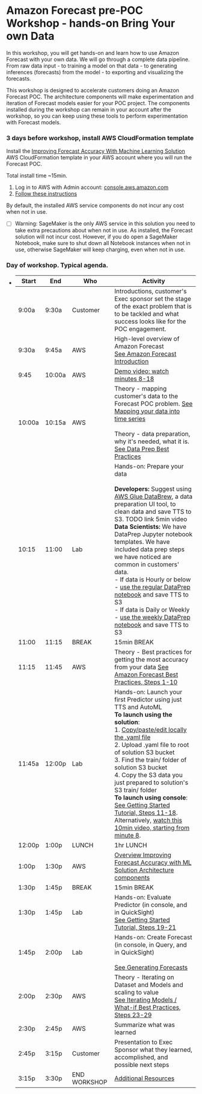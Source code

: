 # Amazon Forecast pre-POC Workshop - hands-on Bring Your own Data

In this workshop, you will get hands-on and learn how to use Amazon Forecast with your own data.  We will go through a complete data pipeline.  From raw data input - to training a model on that data - to generating inferences (forecasts) from the model - to exporting and visualizing the forecasts.  

This workshop is designed to accelerate customers doing an Amazon Forecast POC.  The architecture components will make experimentation and iteration of Forecast models easier for your POC project.  The components installed during the workshop can remain in your account after the workshop, so you can keep using these tools to perform experimentation with Forecast models. <br>


### 3 days before workshop, install AWS CloudFormation template  
Install the [Improving Forecast Accuracy With Machine Learning Solution](https://aws.amazon.com/solutions/implementations/improving-forecast-accuracy-with-machine-learning/) AWS CloudFormation template in your AWS account where you will run the Forecast POC. <br>

Total install time ~15min.

1. Log in to AWS with Admin account:  [console.aws.amazon.com](https://github.com/aws-samples/amazon-forecast-samples/blob/master/workshops/pre_POC_workshop/console.aws.amazon.com)
2. [Follow these instructions](https://github.com/aws-samples/amazon-forecast-samples/blob/master/workshops/pre_POC_workshop/install-forecast-solution.md)

By default, the installed AWS service components do not incur any cost when not in use.  

- [ ] Warning:  SageMaker is the only AWS service in this solution you need to take extra precautions about when not in use.  As installed, the Forecast solution will not incur cost.  However, if you do open a SageMaker Notebook, make sure to shut down all Notebook instances when not in use, otherwise SageMaker will keep charging, even when not in use.



### Day of workshop.  Typical agenda.

- | **Start** | **End** | Who          | **Activity**                                                 |
  | --------- | ------- | ------------ | ------------------------------------------------------------ |
  | 9:00a     | 9:30a   | Customer     | Introductions, customer's Exec sponsor set the stage of the exact problem that is to be tackled and what success looks like for the POC engagement. |
  | 9:30a     | 9:45a   | AWS          | High-level overview of Amazon Forecast<br />[See Amazon Forecast Introduction](https://github.com/aws-samples/amazon-forecast-samples/blob/master/ForecastCheatSheet.md#intro) |
  | 9:45      | 10:00a  | AWS          | [Demo video: watch minutes 8-18](https://www.youtube.com/watch?v=K7MaDbn8_l0) |
  | 10:00a    | 10:15a  | AWS          | Theory - mapping customer's data to the Forecast POC problem. [See Mapping your data into time series](https://github.com/aws-samples/amazon-forecast-samples/blob/master/ForecastCheatSheet.md#mapping)<br /><br />Theory - data preparation, why it's needed, what it is.  [See Data Prep Best Practices](https://github.com/aws-samples/amazon-forecast-samples/blob/master/ForecastCheatSheet.md#dataprep) |
  | 10:15     | 11:00   | Lab          | Hands-on:  Prepare your data <br/><br />**Developers:**  Suggest using [AWS Glue DataBrew](https://aws.amazon.com/glue/features/databrew/), a data preparation UI tool, to clean data and save TTS to S3.  TODO link 5min video<br />**Data Scientists:**  We have DataPrep Jupyter notebook templates.  We have included data prep steps we have noticed are common in customers' data.<br />- If data is Hourly or below - [use the regular DataPrep notebook](https://github.com/aws-samples/amazon-forecast-samples/blob/master/workshops/pre_POC_workshop/1.Getting_Data_Ready_nytaxi.ipynb) and save TTS to S3<br /> - If data is Daily or Weekly - [use the weekly DataPrep notebook](https://github.com/aws-samples/amazon-forecast-samples/blob/master/workshops/pre_POC_workshop/1.Getting_Data_Ready_nytaxi_weekly.ipynb) and save TTS to S3 |
  | 11:00     | 11:15   | BREAK        | 15min BREAK                                                  |
  | 11:15     | 11:45   | AWS          | Theory - Best practices for getting the most accuracy from your data [See Amazon Forecast Best Practices, Steps 1-10](https://github.com/aws-samples/amazon-forecast-samples/blob/master/ForecastCheatSheet.md#bestpractice) |
  | 11:45a    | 12:00p  | Lab          | Hands-on:  Launch your first Predictor using just TTS and AutoML<br>**To launch using the solution**:<br />1. [Copy/paste/edit locally the .yaml file](https://github.com/aws-samples/amazon-forecast-samples/blob/master/workshops/pre_POC_workshop/forecast-defaults.yaml)<br />2. Upload .yaml file to root of solution S3 bucket <br />3. Find the train/ folder of solution S3 bucket<br />4. Copy the S3 data you just prepared to solution's S3 train/ folder<br />**To launch using console**:  [See Getting Started Tutorial, Steps 11-18](https://github.com/aws-samples/amazon-forecast-samples/blob/master/ForecastCheatSheet.md#tutorial).  Alternatively, [watch this 10min video, starting from minute 8](https://www.youtube.com/watch?v=K7MaDbn8_l0). |
  | 12:00p    | 1:00p   | LUNCH        | 1hr LUNCH<br />                                              |
  | 1:00p     | 1:30p   | AWS          | [Overview Improving Forecast Accuracy with ML Solution Architecture components](https://github.com/aws-samples/amazon-forecast-samples/blob/master/workshops/pre_POC_workshop/install-forecast-solution.md) |
  | 1:30p     | 1:45p   | BREAK        | 15min BREAK                                                  |
  | 1:30p     | 1:45p   | Lab          | Hands-on: Evaluate Predictor (in console, and in QuickSight)<br />[See Getting Started Tutorial, Steps 19-21](https://github.com/aws-samples/amazon-forecast-samples/blob/master/ForecastCheatSheet.md#tutorial) |
  | 1:45p     | 2:00p   | Lab          | Hands-on: Create Forecast (in console, in Query, and in QuickSight)<br /><br />[See Generating Forecasts](https://github.com/aws-samples/amazon-forecast-samples/blob/master/ForecastCheatSheet.md#forecastinference) |
  | 2:00p     | 2:30p   | AWS          | Theory -  Iterating on Dataset and Models and scaling to value<br />[See Iterating Models / What-if Best Practices, Steps 23-29](https://github.com/aws-samples/amazon-forecast-samples/blob/master/ForecastCheatSheet.md#iteratebp)<br /> |
  | 2:30p     | 2:45p   | AWS          | Summarize what was learned                                   |
  | 2:45p     | 3:15p   | Customer     | Presentation to Exec Sponsor what they learned, accomplished, and possible next steps |
  | 3:15p     | 3:30p   | END WORKSHOP | [Additional Resources](https://github.com/aws-samples/amazon-forecast-samples/blob/master/ForecastCheatSheet.md#notebooks) |


